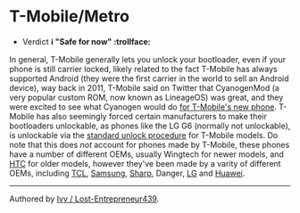 # T-Mobile/Metro

* Verdict **ℹ️ "Safe for now" :trollface:**

In general, T-Mobile generally lets you unlock your bootloader, even if your phone is still carrier locked, likely related to the fact T-Mobile has always supported Android (they were the first carrier in the world to sell an Android device), way back in 2011, T-Mobile said on Twitter that CyanogenMod (a very popular custom ROM, now known as LineageOS) was great, and they were excited to see what Cyanogen would do [for T-Mobile's new phone](https://x.com/TMobile/status/60111542494048256). T-Mobile has also seemingly forced certain manufacturers to make their bootloaders unlockable, as phones like the LG G6 (normally not unlockable), is unlockable via the [standard unlock procedure](/misc/generic-unlock.md) for T-Mobile models.
Do note that this does *not* account for phones made by T-Mobile, these phones have a number of different OEMs, usually Wingtech for newer models, and [HTC](/brands/htc/README.md) for older models, however they've been made by a varity of different OEMs, including [TCL](/brands/tcl/README.md), [Samsung](/brands/samsung/README.md), [Sharp](/brands/sharp/README.md), Danger, [LG](/brands/lg/README.md) and [Huawei](/brands/huawei/README.md).
***
Authored by [Ivy / Lost-Entrepreneur439](https://github.com/Lost-Entrepreneur439).<br/>
